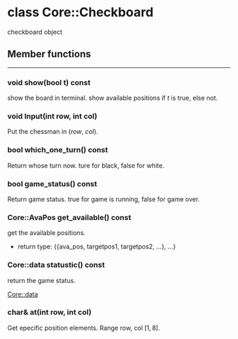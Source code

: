 # class Core::Checkboard

checkboard object

## Member functions

---

### void show(bool t) const

show the board in terminal. show available positions if $t$ is true, else not.

### void Input(int row, int col)

Put the chessman in ($row$, $col$).

### bool which_one_turn() const

Return whose turn now. ture for black, false for white.

### bool game_status() const

Return game status. true for game is running, false for game over.

### Core::AvaPos get_available() const

get the available positions.

- return type: {{ava_pos, targetpos1, targetpos2, ...}, ...}

### Core::data statustic() const

return the game status.

[Core::data](./structs.md#Core::data)

### char& at(int row, int col)

Get epecific position elements. Range row, col $[1, 8]$.

